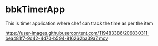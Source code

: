 # bbkTimerApp
This is timer application where chef can track the time as per the item

https://user-images.githubusercontent.com/119483386/206830311-bea481f7-9d42-4d70-b594-816262ba39a7.mov
